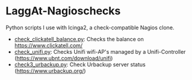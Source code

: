 # LaggAt-Nagioschecks

Python scripts I use with Icinga2, a check-compatible Nagios clone.

* [check_clickatell_balance.py](https://github.com/LaggAt/LaggAt-Nagioschecks/blob/master/src/check_clickatell_balance.md): Checks the balance on https://www.clickatell.com/
* [check_unifi.py](https://github.com/LaggAt/LaggAt-Nagioschecks/blob/master/src/check_unifi.md):   Checks Unifi wifi-AP's managed by a Unifi-Controller (https://www.ubnt.com/download/unifi)
* [check3_urbackup.py](https://github.com/LaggAt/LaggAt-Nagioschecks/blob/master/src/check3_urbackup.md):   Check Urbackup server status (https://www.urbackup.org/)
